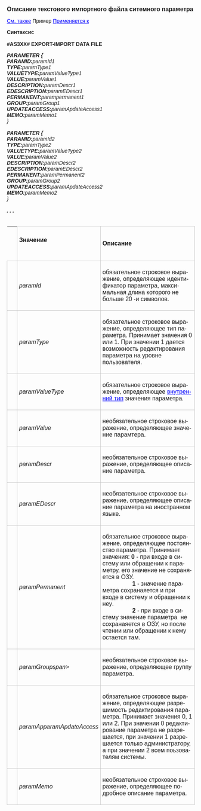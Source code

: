 ﻿<html>
<head>
<style type="text/css">
    .style2 {
	font-family: Arial;
        font-style: italic;
    }
.style7 {
	font-size: medium;
}
 table.MsoNormalTable
	{line-height:115%;
	font-size:11.0pt;
	font-family:"Calibri","sans-serif";
	}
a:link
	{color:blue;
	text-decoration:underline;
	text-underline:single;
}
.style8 {
	border-width: 0;
}
.style9 {
	border: 1px solid #C5C5C5;
}
.style10 {
	font-weight: bold;
	border: 1px solid #C5C5C5;
        width: 24%;
        height: 93px;
    }
    .style11
    {
        width: 2%;
        height: 93px;
    }
    .style12
    {
        border: 1px solid #C5C5C5;
        width: 71.0%;
        height: 93px;
    }
    .style13
    {
        font-family: Arial;
    }
    .style14
    {
        border: 1px solid #C5C5C5;
        width: 24%;
    }
</style>
</head>

<p><font face="Arial"><span lang="ru" class="style7"><strong>Описание текстового 
    импортного файла ситемного параметра</strong></span></font></p>

<p class="label"><font face="Arial"><a href="../Imort_Files.html">См. также</a>&nbsp;Пример&nbsp;<a href="../Imort_Files.html">Применяется к</a></font></p>
<p class="label"><font face="Arial"><b>&#1057;&#1080;&#1085;&#1090;&#1072;&#1082;&#1089;&#1080;&#1089;<br />
    <br />
    #AS3XX# EXPORT-IMPORT DATA FILE</b></font></p>
<span class="style2"><strong>PARAMETER {</strong><br>
<strong>PARAMID:</strong>p<em>aramId1</em><strong>&nbsp;&nbsp; </strong><em>&nbsp;</em><br>
<strong>TYPE:</strong>param<em>Type1<br />
<strong>VALUETYPE:</strong>paramValueType1</em><strong><br>
VALUE:</strong><em>paramValue1</em><strong><br>
DESCRIPTION:</strong><em>paramDescr1 </em><strong>
<br />
EDESCRIPTION:</strong><em>paramEDescr1</em><strong><br />
PERMANENT:</strong><em>parampermanent</em>1<strong><br />
GROUP:</strong><em>paramGroup1</em><strong><br />
UPDATEACCESS:</strong><em>paramApdateAccess</em>1<strong><br />
MEMO:</strong><em>paramMemo</em>1<strong><br />
</strong>}<strong><br />
<br />
PARAMETER {<br>
PARAMID:</strong><em>paramId2&nbsp;&nbsp; </em><strong><em>&nbsp;</em><br>
TYPE:</strong>param<em>Type2<strong><br />
VALUETYPE:</strong></em><em>paramValueType2</em><strong><br>
VALUE:</strong><em>paramValue2</em><strong><br>
DESCRIPTION:</strong><em>paramDescr2</em><strong><br />
EDESCRIPTION:</strong><em>paramEDescr</em>2<strong><br />
PERMANENT:</strong><em>paramPermanent</em>2<strong><br />
GROUP:</strong><em>paramGroup</em>2<strong><br />
UPDATEACCESS:</strong><em>paramApdateAccess</em>2<strong><br />
MEMO:</strong><em>paramMemo</em>2<strong><br />
</strong>}<br>
<br />
<strong>. . .</strong><br>
</span>&nbsp;&nbsp;<table class="style8" cellpadding="0" style="mso-cellspacing:1.5pt;
 mso-yfti-tbllook:1184;mso-padding-alt:3.75pt 3.75pt 3.75pt 3.75pt">
	<tr style="mso-yfti-irow:0;mso-yfti-firstrow:yes">
		<td style="padding:3.75pt 3.75pt 3.75pt 3.75pt" class="style11">
		    <br />
            <br />
            <br />
        </td>
		<td style="padding:3.75pt 3.75pt 3.75pt 3.75pt" class="style10">
		<font face="Arial"><span lang="ru">&#1047;&#1085;&#1072;&#1095;&#1077;&#1085;&#1080;&#1077;<br />
            <br />
            </span></font></td>
		<td width="71%" style="padding:3.75pt 3.75pt 3.75pt 3.75pt" class="style12">
		<font face="Arial"><strong>&#1054;&#1087;&#1080;&#1089;&#1072;&#1085;&#1080;&#1077;</strong></font></td>
	</tr>
	<tr style="mso-yfti-irow:0;mso-yfti-firstrow:yes">
		<td style="width:2%; padding:3.75pt 3.75pt 3.75pt 3.75pt" class="style9">
		<img src="../../IMAGES/pubfield.gif" width="16" height="16"></td>
		<td style="padding:3.75pt 3.75pt 3.75pt 3.75pt" class="style14">
		<p class="MsoNormal"><em><span class="style2">paramId</span></em></p>
		</td>
		<td width="71%" style="width:71.0%;padding:3.75pt 3.75pt 3.75pt 3.75pt" class="style9">
		<p class="MsoNormal">
		    <span lang="RU" style="font-size:12.0pt;font-family:&quot;Arial&quot;,&quot;sans-serif&quot;;
  mso-fareast-font-family:&quot;Times New Roman&quot;;mso-ansi-language:RU">
		    &#1086;&#1073;&#1103;&#1079;&#1072;&#1090;&#1077;&#1083;&#1100;&#1085;&#1086;&#1077; 
            строковое &#1074;&#1099;&#1088;&#1072;&#1078;&#1077;&#1085;&#1080;&#1077;, &#1086;&#1087;&#1088;&#1077;&#1076;&#1077;&#1083;&#1103;&#1102;&#1097;&#1077;&#1077; &#1080;&#1076;&#1077;&#1085;&#1090;&#1080;&#1092;&#1080;&#1082;&#1072;&#1090;&#1086;&#1088; &#1087;&#1072;&#1088;&#1072;&#1084;&#1077;&#1090;&#1088;&#1072;, 
            максимальная длина которого не больше 20 -и символов.</span></p>
		</td>
	</tr>
	<tr>
		<td style="width:2%; padding:3.75pt 3.75pt 3.75pt 3.75pt" class="style9">
		<img src="../../IMAGES/pubfield.gif" width="16" height="16"></td>
		<td style="padding:3.75pt 3.75pt 3.75pt 3.75pt" class="style14">
		<p class="MsoNormal"><span class="style2">param<em>Type</em></span></p>
		</td>
		<td width="71%" style="width:71.0%;padding:3.75pt 3.75pt 3.75pt 3.75pt" class="style9">
		<p class="MsoNormal">
		    <span lang="RU" style="font-size:12.0pt;font-family:&quot;Arial&quot;,&quot;sans-serif&quot;;
  mso-fareast-font-family:&quot;Times New Roman&quot;;mso-ansi-language:RU">
		    &#1086;&#1073;&#1103;&#1079;&#1072;&#1090;&#1077;&#1083;&#1100;&#1085;&#1086;&#1077; 
            строковое выражение, &#1086;&#1087;&#1088;&#1077;&#1076;&#1077;&#1083;&#1103;&#1102;&#1097;&#1077;&#1077; 
            тип &#1087;&#1072;&#1088;&#1072;&#1084;&#1077;&#1090;&#1088;&#1072;. Принимает 
            значения 0 или 1. При значении 1 дается возможность редактирования параметра на 
            уровне пользователя. </span></p>
		</td>
	</tr>
	<tr style="mso-yfti-irow:1">
		<td style="width:2%; padding:3.75pt 3.75pt 3.75pt 3.75pt" class="style9">
		<img src="../../IMAGES/pubfield.gif" width="16" height="16"></td>
		<td style="padding:3.75pt 3.75pt 3.75pt 3.75pt" class="style14">
		<p class="MsoNormal"><em><span class="style2">paramValueType</span></em></p>
		</td>
		<td width="71%" style="width:71.0%;padding:3.75pt 3.75pt 3.75pt 3.75pt" class="style9">
		<p class="MsoNormal">
		    <span lang="RU" style="font-size:12.0pt;font-family:&quot;Arial&quot;,&quot;sans-serif&quot;;
  mso-fareast-font-family:&quot;Times New Roman&quot;;mso-ansi-language:RU">
		    &#1086;&#1073;&#1103;&#1079;&#1072;&#1090;&#1077;&#1083;&#1100;&#1085;&#1086;&#1077;<span lang="RU" style="font-size:12.0pt;font-family:&quot;Arial&quot;,&quot;sans-serif&quot;;
  mso-fareast-font-family:&quot;Times New Roman&quot;;mso-ansi-language:RU">
		    строковое </span>выражение, определяющее
            <span style="font-size:12.0pt;font-family:
  &quot;Arial&quot;,&quot;sans-serif&quot;;mso-fareast-font-family:&quot;Times New Roman&quot;">
            <a href="../types.html"><span lang="RU" style="color:blue;mso-ansi-language:RU">&#1074;&#1085;&#1091;&#1090;&#1088;&#1077;&#1085;&#1085;&#1080;&#1081; &#1090;&#1080;&#1087;</span></a></span> 
            значения &#1087;&#1072;&#1088;&#1072;&#1084;&#1077;&#1090;&#1088;&#1072;</span><span lang="RU" style="font-size:12.0pt;font-family:&quot;Times New Roman&quot;,&quot;serif&quot;;mso-fareast-font-family:
  &quot;Times New Roman&quot;;mso-ansi-language:RU"><o:p>.</o:p></span></p>
		</td>
	</tr>
	<tr style="mso-yfti-irow:2">
		<td style="width:2%; padding:3.75pt 3.75pt 3.75pt 3.75pt" class="style9">
		<img src="../../IMAGES/pubfield.gif" width="16" height="16"></td>
		<td style="padding:3.75pt 3.75pt 3.75pt 3.75pt" class="style14">
		<p class="MsoNormal"><em><span class="style2">paramValue</span></em></p>
		</td>
		<td width="71%" style="width:71.0%;padding:3.75pt 3.75pt 3.75pt 3.75pt" class="style9">
		<p class="MsoNormal">
		    <span lang="RU" style="font-size:12.0pt;font-family:&quot;Arial&quot;,&quot;sans-serif&quot;;
  mso-fareast-font-family:&quot;Times New Roman&quot;;mso-ansi-language:RU">
		    необязательное<span lang="RU" style="font-size:12.0pt;font-family:&quot;Arial&quot;,&quot;sans-serif&quot;;
  mso-fareast-font-family:&quot;Times New Roman&quot;;mso-ansi-language:RU">
		    строковое </span>выражение, определяющее значение парамтера.</span></p>
		</td>
	</tr>
	<tr style="mso-yfti-irow:3;mso-yfti-lastrow:yes">
		<td style="width:2%; padding:3.75pt 3.75pt 3.75pt 3.75pt" class="style9">
		<img src="../../IMAGES/pubfield.gif" width="16" height="16"></td>
		<td style="padding:3.75pt 3.75pt 3.75pt 3.75pt" class="style14">
		<p class="MsoNormal"><em><span class="style2">paramDescr</span></em></p>
		</td>
		<td width="71%" style="width:71.0%;padding:3.75pt 3.75pt 3.75pt 3.75pt" class="style9">
		<p class="MsoNormal">
		    <span lang="RU" style="font-size:12.0pt;font-family:&quot;Arial&quot;,&quot;sans-serif&quot;;
  mso-fareast-font-family:&quot;Times New Roman&quot;;mso-ansi-language:RU">
		<span lang="RU" style="font-size:12.0pt;font-family:&quot;Arial&quot;,&quot;sans-serif&quot;;
  mso-fareast-font-family:&quot;Times New Roman&quot;;mso-ansi-language:RU">
		&#1085;&#1077;&#1086;&#1073;&#1103;&#1079;&#1072;&#1090;&#1077;&#1083;&#1100;&#1085;&#1086;&#1077;</span> </span>
            <span lang="RU" style="font-size:12.0pt;font-family:&quot;Arial&quot;,&quot;sans-serif&quot;;
  mso-fareast-font-family:&quot;Times New Roman&quot;;mso-ansi-language:RU">
		    <span lang="RU" style="font-size:12.0pt;font-family:&quot;Arial&quot;,&quot;sans-serif&quot;;
  mso-fareast-font-family:&quot;Times New Roman&quot;;mso-ansi-language:RU">
		    строковое </span>&#1074;&#1099;&#1088;&#1072;&#1078;&#1077;&#1085;&#1080;&#1077;, &#1086;&#1087;&#1088;&#1077;&#1076;&#1077;&#1083;&#1103;&#1102;&#1097;&#1077;&#1077; 
            описание параметра.</span></p>
		</td>
	</tr>
    <tr>
		<td style="width:2%; padding:3.75pt 3.75pt 3.75pt 3.75pt" class="style9">
		<img src="../../IMAGES/pubfield.gif" width="16" height="16"></td>
		<td style="padding:3.75pt 3.75pt 3.75pt 3.75pt" class="style14">
		<p class="MsoNormal"><span class="style2"><em>paramEDescr</em></span></p>
		</td>
		<td width="71%" style="width:71.0%;padding:3.75pt 3.75pt 3.75pt 3.75pt" class="style9">
		<p class="MsoNormal">
		<span lang="RU" style="font-size:12.0pt;font-family:&quot;Arial&quot;,&quot;sans-serif&quot;;
  mso-fareast-font-family:&quot;Times New Roman&quot;;mso-ansi-language:RU">
		&#1085;&#1077;&#1086;&#1073;&#1103;&#1079;&#1072;&#1090;&#1077;&#1083;&#1100;&#1085;&#1086;&#1077;<span lang="RU" style="font-size:12.0pt;font-family:&quot;Arial&quot;,&quot;sans-serif&quot;;
  mso-fareast-font-family:&quot;Times New Roman&quot;;mso-ansi-language:RU">
		    строковое </span>&#1074;&#1099;&#1088;&#1072;&#1078;&#1077;&#1085;&#1080;&#1077;, &#1086;&#1087;&#1088;&#1077;&#1076;&#1077;&#1083;&#1103;&#1102;&#1097;&#1077;&#1077; 
            описание параметра на иностранном языке.</span></p>
		</td>
	</tr>
    <tr>
		<td style="width:2%; padding:3.75pt 3.75pt 3.75pt 3.75pt" class="style9">
		<img src="../../IMAGES/pubfield.gif" width="16" height="16"></td>
		<td style="padding:3.75pt 3.75pt 3.75pt 3.75pt" class="style14">
		<p class="MsoNormal"><span class="style2"><em>paramPermanent</em></span></p>
		</td>
		<td width="71%" style="width:71.0%;padding:3.75pt 3.75pt 3.75pt 3.75pt" class="style9">
		<p class="MsoNormal">
		    <span lang="RU" style="font-size:12.0pt;font-family:&quot;Arial&quot;,&quot;sans-serif&quot;;
  mso-fareast-font-family:&quot;Times New Roman&quot;;mso-ansi-language:RU">
		    &#1086;&#1073;&#1103;&#1079;&#1072;&#1090;&#1077;&#1083;&#1100;&#1085;&#1086;&#1077;<span lang="RU" style="font-size:12.0pt;font-family:&quot;Arial&quot;,&quot;sans-serif&quot;;
  mso-fareast-font-family:&quot;Times New Roman&quot;;mso-ansi-language:RU">
		    </span>&#1089;&#1090;&#1088;&#1086;&#1082;&#1086;&#1074;&#1086;&#1077; &#1074;&#1099;&#1088;&#1072;&#1078;&#1077;&#1085;&#1080;&#1077;, 
            определяющее постоянство параметра. Принимает значения: <strong>0</strong> -
		    <span lang="RU" style="font-size:12.0pt;font-family:&quot;Arial&quot;,&quot;sans-serif&quot;;
  mso-fareast-font-family:&quot;Times New Roman&quot;;mso-ansi-language:RU">
		    при входе в систему или обращении к параметру, его значение не сохраняется в 
            ОЗУ.</span>
            <br />
&nbsp;&nbsp;&nbsp;&nbsp;&nbsp;&nbsp;&nbsp;&nbsp;&nbsp;&nbsp;&nbsp;&nbsp;&nbsp;&nbsp;&nbsp;&nbsp;&nbsp;
            <strong>1</strong> -
		    <span lang="RU" style="font-size:12.0pt;font-family:&quot;Arial&quot;,&quot;sans-serif&quot;;
  mso-fareast-font-family:&quot;Times New Roman&quot;;mso-ansi-language:RU">
		    значение параметра <span class="style13">сохранаяется и при входе в систему и 
            обращении к неу</span>.<br />
&nbsp;&nbsp;&nbsp;&nbsp;&nbsp;&nbsp;&nbsp;&nbsp;&nbsp;&nbsp;&nbsp;&nbsp;&nbsp;&nbsp;&nbsp;&nbsp;&nbsp; </span>
            <strong>2</strong> -<span lang="RU" style="font-size:12.0pt;font-family:&quot;Arial&quot;,&quot;sans-serif&quot;;
  mso-fareast-font-family:&quot;Times New Roman&quot;;mso-ansi-language:RU"><span class="style13"> 
            при входе в систему значение параметра&nbsp; не сохранаяется в ОЗУ, но после 
            чтении или обращении к нему&nbsp; остается там</span></span>. </span></p>
		</td>
	</tr>
    <tr>
		<td style="width:2%; padding:3.75pt 3.75pt 3.75pt 3.75pt" class="style9">
		<img src="../../IMAGES/pubfield.gif" width="16" height="16"></td>
		<td style="padding:3.75pt 3.75pt 3.75pt 3.75pt" class="style14">
		<p class="MsoNormal"><span class="style2"><em>paramGroupspan></p>
		</td>
		<td width="71%" style="width:71.0%;padding:3.75pt 3.75pt 3.75pt 3.75pt" class="style9">
		<p class="MsoNormal">
		<span lang="RU" style="font-size:12.0pt;font-family:&quot;Arial&quot;,&quot;sans-serif&quot;;
  mso-fareast-font-family:&quot;Times New Roman&quot;;mso-ansi-language:RU">
		&#1085;&#1077;&#1086;&#1073;&#1103;&#1079;&#1072;&#1090;&#1077;&#1083;&#1100;&#1085;&#1086;&#1077; &#1089;&#1090;&#1088;&#1086;&#1082;&#1086;&#1074;&#1086;&#1077; &#1074;&#1099;&#1088;&#1072;&#1078;&#1077;&#1085;&#1080;&#1077;, &#1086;&#1087;&#1088;&#1077;&#1076;&#1077;&#1083;&#1103;&#1102;&#1097;&#1077;&#1077; 
            группу параметра.</span></p>
		</td>
	</tr>
    <tr>
		<td style="width:2%; padding:3.75pt 3.75pt 3.75pt 3.75pt" class="style9">
		<img src="../../IMAGES/pubfield.gif" width="16" height="16"></td>
		<td style="padding:3.75pt 3.75pt 3.75pt 3.75pt" class="style14">
		<p class="MsoNormal"><span class="style2"><em>paramApparamApdateAccess</em></span></p>
		</td>
		<td width="71%" style="width:71.0%;padding:3.75pt 3.75pt 3.75pt 3.75pt" class="style9">
		<p class="MsoNormal">
		    <span lang="RU" style="font-size:12.0pt;font-family:&quot;Arial&quot;,&quot;sans-serif&quot;;
  mso-fareast-font-family:&quot;Times New Roman&quot;;mso-ansi-language:RU">
		    &#1086;&#1073;&#1103;&#1079;&#1072;&#1090;&#1077;&#1083;&#1100;&#1085;&#1086;&#1077; &#1089;&#1090;&#1088;&#1086;&#1082;&#1086;&#1074;&#1086;&#1077; &#1074;&#1099;&#1088;&#1072;&#1078;&#1077;&#1085;&#1080;&#1077;, &#1086;&#1087;&#1088;&#1077;&#1076;&#1077;&#1083;&#1103;&#1102;&#1097;&#1077;&#1077; 
            разрешимость редактирования параметра. Принимает значения 0, 1 или 2. При 
            значении 0 редактирование параметра не разрешается, при значении 1 разрешается только 
            администратору, а при значении 2 всем поьзователям системы. </span></p>
		</td>
	</tr>
    <tr>
		<td style="width:2%; padding:3.75pt 3.75pt 3.75pt 3.75pt" class="style9">
		<img src="../../IMAGES/pubfield.gif" width="16" height="16"></td>
		<td style="padding:3.75pt 3.75pt 3.75pt 3.75pt" class="style14">
		<p class="MsoNormal"><span class="style2"><em>paramMemo</p>
		</td>
		<td width="71%" style="width:71.0%;padding:3.75pt 3.75pt 3.75pt 3.75pt" class="style9">
		<p class="MsoNormal">
		<span lang="RU" style="font-size:12.0pt;font-family:&quot;Arial&quot;,&quot;sans-serif&quot;;
  mso-fareast-font-family:&quot;Times New Roman&quot;;mso-ansi-language:RU">
		&#1085;&#1077;&#1086;&#1073;&#1103;&#1079;&#1072;&#1090;&#1077;&#1083;&#1100;&#1085;&#1086;&#1077; &#1089;&#1090;&#1088;&#1086;&#1082;&#1086;&#1074;&#1086;&#1077; &#1074;&#1099;&#1088;&#1072;&#1078;&#1077;&#1085;&#1080;&#1077;, &#1086;&#1087;&#1088;&#1077;&#1076;&#1077;&#1083;&#1103;&#1102;&#1097;&#1077;&#1077; 
            подробное описание параметра.</span><span lang="RU" style="font-size:12.0pt;font-family:&quot;Times New Roman&quot;,&quot;serif&quot;;
  mso-fareast-font-family:&quot;Times New Roman&quot;;mso-ansi-language:RU"><o:p></o:p></span></p>
		</td>
	</tr>
</table>
<p class="MsoNormal">
    &nbsp;</p>

